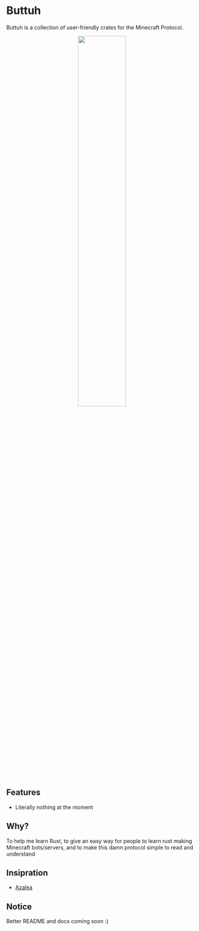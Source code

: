 # Buttuh

Buttuh is a collection of user-friendly crates for the Minecraft Protocol. 

<p align = "center">
  <image width = "50%"src = "./butterblock.webp" />
</p>

## Features

* Literally nothing at the moment

## Why?

To help me learn Rust, to give an easy way for people to learn rust making Minecraft bots/servers, and to make this damn protocol simple to read and understand

## Insipration 

* [Azalea](https://github.com/azalea-rs/azalea)

## Notice

Better README and docs coming soon :)